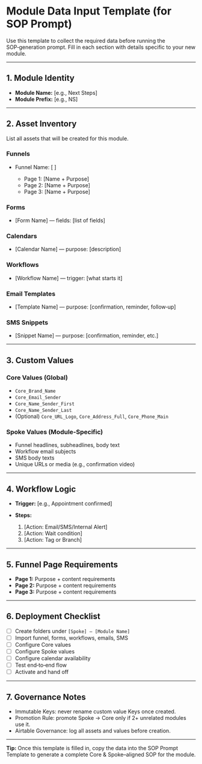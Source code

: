 # Module Data Input Template (for SOP Prompt)

Use this template to collect the required data before running the SOP‑generation prompt. Fill in each section with details specific to your new module.

---

## 1. Module Identity

* **Module Name:** \[e.g., Next Steps]
* **Module Prefix:** \[e.g., NS]

---

## 2. Asset Inventory

List all assets that will be created for this module.

### Funnels

* Funnel Name: \[ ]

  * Page 1: \[Name + Purpose]
  * Page 2: \[Name + Purpose]
  * Page 3: \[Name + Purpose]

### Forms

* \[Form Name] — fields: \[list of fields]

### Calendars

* \[Calendar Name] — purpose: \[description]

### Workflows

* \[Workflow Name] — trigger: \[what starts it]

### Email Templates

* \[Template Name] — purpose: \[confirmation, reminder, follow‑up]

### SMS Snippets

* \[Snippet Name] — purpose: \[confirmation, reminder, etc.]

---

## 3. Custom Values

### Core Values (Global)

* `Core_Brand_Name`
* `Core_Email_Sender`
* `Core_Name_Sender_First`
* `Core_Name_Sender_Last`
* (Optional) `Core_URL_Logo`, `Core_Address_Full`, `Core_Phone_Main`

### Spoke Values (Module‑Specific)

* Funnel headlines, subheadlines, body text
* Workflow email subjects
* SMS body texts
* Unique URLs or media (e.g., confirmation video)

---

## 4. Workflow Logic

* **Trigger:** \[e.g., Appointment confirmed]
* **Steps:**

  1. \[Action: Email/SMS/Internal Alert]
  2. \[Action: Wait condition]
  3. \[Action: Tag or Branch]

---

## 5. Funnel Page Requirements

* **Page 1:** Purpose + content requirements
* **Page 2:** Purpose + content requirements
* **Page 3:** Purpose + content requirements

---

## 6. Deployment Checklist

* [ ] Create folders under `[Spoke] – [Module Name]`
* [ ] Import funnel, forms, workflows, emails, SMS
* [ ] Configure Core values
* [ ] Configure Spoke values
* [ ] Configure calendar availability
* [ ] Test end‑to‑end flow
* [ ] Activate and hand off

---

## 7. Governance Notes

* Immutable Keys: never rename custom value Keys once created.
* Promotion Rule: promote Spoke → Core only if 2+ unrelated modules use it.
* Airtable Governance: log all assets and values before creation.

---

**Tip:** Once this template is filled in, copy the data into the SOP Prompt Template to generate a complete Core & Spoke–aligned SOP for the module.

